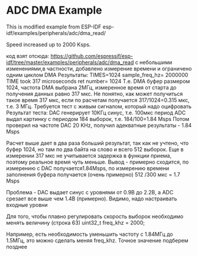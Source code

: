 # ADC DMA Example
This is modified example from ESP-IDF esp-idf/examples/peripherals/adc/dma_read/

Speed increased up to 2000 Ksps. 

код взят отсюда:
https://github.com/espressif/esp-idf/tree/master/examples/peripherals/adc/dma_read
с небольшими изменениями,в частности, добавлено измерение времени и ограничено одним циклом DMA
Результаты:
TIMES=1024  sample_freq_hz= 2000000
TIME took 317 microseconds ret number= 1024
Т.е. DMA буфер размером 1024, частота DMA выбрана 2МГц, измеренное время от старта до получения данных равно 317 мкс. Не понятно, как может получиться такое время 317 мкс, если по расчетам получается 317/1024=0.315 мкс, т.е. 3 МГц. Требуется тест с живым сигналом, который надо оцифровать
Результат теста:
DAC генерирует 10КГц синус, т.е. 100мкс период
ADC выдал картинку с периодом 184 выборок, т.е. 184/100=1.84 Msps
Потом проверил на частоте DAC 20 KHz, 	получил адекватные результаты - 1.84 Msps

Расчет выше дает в два раза больший результат, так как не учтено, что буфер 1024, но там по два байта на слово и всего 512 выборок. Еще в измерении 317 мкс не учитывается задержка в функции приема, поэтому реальное время чуть меньше. 
Вывод - примерно сходится, по измерению с DAC получается1.84Msps, по измерению времени заполнения буфера получается (очень примерно) 512 /300 мкс = 1.7 Msps

Проблема - DAC выдает синус с уровнями от 0.9В до 2.2В, а ADC срезает все выше чем 1.4В (примерно). Видимо, надо настраивать входные уровни

Для того, чтобы плавно регулировать скорость выборок необходимо менять величину (строка 63)
uint32_t freq_khz = 2000;

Например, есть необходимость уменьшить частоту с 1.84МГц до 1.5МГц, это можно сделать меняя freq_khz. Точное значение подберем позднее

